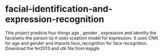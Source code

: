 # facial-identification-and-expression-recognition
This project predicts four things age , gender , expression and identify the face(who the person is) it uses xception model for expression. It uses CNN for age and gender and
imports face_recognition for face recognition. Download the fer2013 and utk file from kaggle
